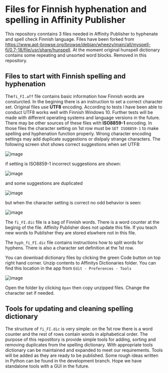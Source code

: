 # Files for Finnish hyphenation and spelling in Affinity Publisher

This repository conntains 3 files needed in Affinity Publisher to hyphenate and spell check Finnish language. Files have been forked from https://www.apt-browse.org/browse/debian/wheezy/main/all/myspell-fi/0.7-18/file/usr/share/hunspell. At the moment original hunspell dictionary contains some repeating and unsorted word blocks. Removed in this repository.

## Files to start with Finnish spelling and hyphenation

The`fi_FI.aff` file contains basic information how Finnish words are consturcted. In the begining there is an instruction to set a correct character set. Original files use **UTF8** encoding. According to tests I have been able to conduct UTF8 works well with Finnish Windows 10. Further tests will be made with different operating systems and language versions in the future. There may be other sources of these files with **ISO8859-1** encoding. In those files the character setting on 1st row must be `SET ISO8859-1` to make spelling and hyphenation function properly. Wrong character encoding settings may add duplicate suggestions or dislpaly strange characters. The following screen shot shows  correct suggestions when set UTF8:

![image](https://user-images.githubusercontent.com/24242044/205984577-ac7ab74b-f8fe-4bb8-8969-bd34ba0f276a.png)

if setting is ISO8859-1 incorrect suggestions are shown:

![image](https://user-images.githubusercontent.com/24242044/205985457-24b283d5-182d-477e-9edb-06203626bf6b.png)

and some suggestions are duplicated

![image](https://user-images.githubusercontent.com/24242044/205986888-da047e28-2280-4256-a0e1-70709af388b5.png)

but when the character setting is correct no odd behavior is seen:

![image](https://user-images.githubusercontent.com/24242044/205987987-97b25ae8-9c62-4960-a032-e59973fcd8a2.png)

The `fi_FI.dic` file is a bag of Finnish words. There is a word counter at the beginig of the file. Affinity Publisher does not update this file. If you teach new words to Publisher they are stored elswhere not in this file.

The `hyph_fi_FI.dic` file contains instructions how to split words for hyphens. There is also a character set definition at the 1st row. 

You can download dictionary files by clicking the green Code button on top right hand corner. Unzip contents to Affinitys Dictionaries folder. You can find this location in the app from `Edit - Preferences - Tools`

![image](https://user-images.githubusercontent.com/24242044/205483402-095cd467-d668-45f7-826c-2dee38fca26b.png)

Open the folder by clicking `Open` then copy unzipped files. Change the character set if needed.

## Tools for updating and cleaning spelling dictionary
The structure of `fi_FI.dic` is very simple: on the 1st row there is a word counter and the rest of rows contain words in alphabetical order. The purpose of this repostitory is provide simple tools for adding, sorting and removing duplicates from the spelling dictionary. With appropriate tools dictionary can be maintained and expanded to meet our requirements. Tools will be added as they are ready to be published. Some rough ideas written in Python can be found in the development branch. Hope we have standalone tools with a GUI in the future.
